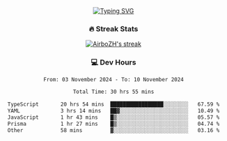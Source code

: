 
<div align="center">
  <a href="https://git.io/typing-svg"><img src="https://readme-typing-svg.demolab.com?font=Fira+Code&size=30&pause=1000&color=33F7F5&center=true&vCenter=true&width=435&lines=Hi+there+%F0%9F%91%8B+I+am+AirboZH+;Welcome+to+my+Github" alt="Typing SVG" /></a>

<h3>🔥 Streak Stats</h3>

<!-- GitHub Readme Streak Stats - https://github.com/DenverCoder1/github-readme-streak-stats -->
<p>
  <a href="https://github.com/DenverCoder1/github-readme-streak-stats">
    <img title="🔥 Get streak stats for your profile at git.io/streak-stats" alt="AirboZH's streak" src="https://streak-stats.demolab.com/?user=AirboZH&theme=monokai-metallian&hide_border=true"/>
  </a>
</p>

<h3>💻 Dev Hours</h3>
<!--START_SECTION:waka-->

```txt
From: 03 November 2024 - To: 10 November 2024

Total Time: 30 hrs 55 mins

TypeScript       20 hrs 54 mins  █████████████████░░░░░░░░   67.59 %
YAML             3 hrs 14 mins   ██▓░░░░░░░░░░░░░░░░░░░░░░   10.49 %
JavaScript       1 hr 43 mins    █▒░░░░░░░░░░░░░░░░░░░░░░░   05.57 %
Prisma           1 hr 27 mins    █▒░░░░░░░░░░░░░░░░░░░░░░░   04.74 %
Other            58 mins         ▓░░░░░░░░░░░░░░░░░░░░░░░░   03.16 %
```

<!--END_SECTION:waka-->
</div>  
